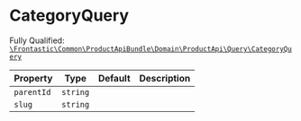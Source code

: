 #  CategoryQuery

Fully Qualified: [`\Frontastic\Common\ProductApiBundle\Domain\ProductApi\Query\CategoryQuery`](../../../../../../src/php/ProductApiBundle/Domain/ProductApi/Query/CategoryQuery.php)



Property|Type|Default|Description
--------|----|-------|-----------
`parentId`|`string`||
`slug`|`string`||

